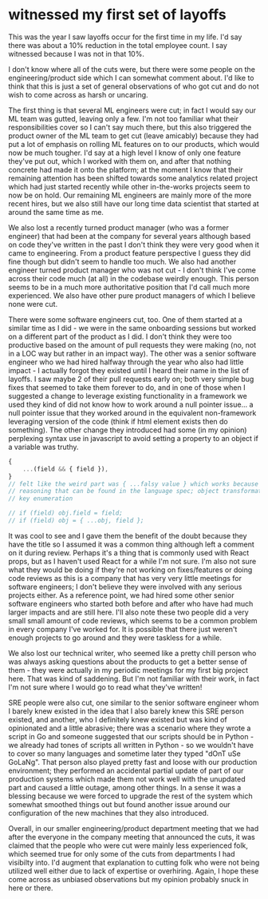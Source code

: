 # witnessed my first set of layoffs

This was the year I saw layoffs occur for the first time in my life. I'd say
there was about a 10% reduction in the total employee count. I say witnessed
because I was not in that 10%.

I don't know where all of the cuts were, but there were some people on the
engineering/product side which I can somewhat comment about. I'd like to think
that this is just a set of general observations of who got cut and do not wish
to come across as harsh or uncaring.

The first thing is that several ML engineers were cut; in fact I would say our
ML team was gutted, leaving only a few. I'm not too familiar what their
responsibilities cover so I can't say much there, but this also triggered the
product owner of the ML team to get cut (leave amicably) because they had put a
lot of emphasis on rolling ML features on to our products, which would now be
much tougher. I'd say at a high level I know of only one feature they've put
out, which I worked with them on, and after that nothing concrete had made it
onto the platform; at the moment I know that their remaining attention has been
shifted towards some analytics related project which had just started recently
while other in-the-works projects seem to now be on hold. Our remaining ML
engineers are mainly more of the more recent hires, but we also still have our
long time data scientist that started at around the same time as me.

We also lost a recently turned product manager (who was a former engineer) that
had been at the company for several years although based on code they've written
in the past I don't think they were very good when it came to engineering. From
a product feature perspective I guess they did fine though but didn't seem to
handle too much. We also had another engineer turned product manager who was not
cut - I don't think I've come across their code much (at all) in the codebase
weirdly enough. This person seems to be in a much more authoritative position
that I'd call much more experienced. We also have other pure product managers
of which I believe none were cut.

There were some software engineers cut, too. One of them started at a similar time
as I did - we were in the same onboarding sessions but worked on a different
part of the product as I did. I don't think they were too productive based on
the amount of pull requests they were making (no, not in a LOC way but rather in
an impact way). The other was a senior software engineer who we had hired
halfway through the year who also had little impact - I actually forgot they
existed until I heard their name in the list of layoffs. I saw maybe 2 of
their pull requests early on; both very simple bug fixes that seemed to take
them forever to do, and in one of those when I suggested a change to leverage
existing functionality in a framework we used they kind of did not know how to
work around a null pointer issue... a null pointer issue that they worked around
in the equivalent non-framework leveraging version of the code (think if html
element exists then do something). The other change they introduced had some (in
my opinion) perplexing syntax use in javascript to avoid setting a property
to an object if a variable was truthy.

```js
{
    ...(field && { field }),
}
// felt like the weird part was { ...falsy value } which works because of some
// reasoning that can be found in the language spec; object transformation then
// key enumeration

// if (field) obj.field = field;
// if (field) obj = { ...obj, field };
```

It was cool to see and I gave them the benefit of the doubt because they have
the title so I assumed it was a common thing although left a comment on it
during review. Perhaps it's a thing that is commonly used with React props, but
as I haven't used React for a while I'm not sure. I'm also not sure what they
would be doing if they're not working on fixes/features or doing code reviews as
this is a company that has very very little meetings for software engineers; I
don't believe they were involved with any serious projects either. As a reference
point, we had hired some other senior software engineers who started both before
and after who have had much larger impacts and are still here. I'll also note
these two people did a very small small amount of code reviews, which seems to be
a common problem in every company I've worked for. It is possible that there just
weren't enough projects to go around and they were taskless for a while.

We also lost our technical writer, who seemed like a pretty chill person who was
always asking questions about the products to get a better sense of them - they
were actually in my periodic meetings for my first big project here. That was
kind of saddening. But I'm not familiar with their work, in fact I'm not sure
where I would go to read what they've written!

SRE people were also cut, one similar to the senior software engineer whom I
barely knew existed in the idea that I also barely knew this SRE person existed,
and another, who I definitely knew existed but was kind of opinionated and a
little abrasive; there was a scenario where they wrote a script in Go and someone
suggested that our scripts should be in Python - we already had tones of scripts
all written in Python - so we wouldn't have to cover so many languages and
sometime later they typed "dOnT uSe GoLaNg". That person also played pretty fast
and loose with our production environment; they performed an accidental partial
update of part of our production systems which made them not work well with the
unupdated part and caused a little outage, among other things. In a sense it was
a blessing because we were forced to upgrade the rest of the system which
somewhat smoothed things out but found another issue around our configuration of
the new machines that they also introduced.

Overall, in our smaller engineering/product department meeting that we had after
the everyone in the company meeting that announced the cuts, it was claimed that
the people who were cut were mainly less experienced folk, which seemed true for
only some of the cuts from departments I had visibilty into. I'd augment that
explanation to cutting folk who were not being utilized well either due to lack
of expertise or overhiring. Again, I hope these come across as unbiased
observations but my opinion probably snuck in here or there.
